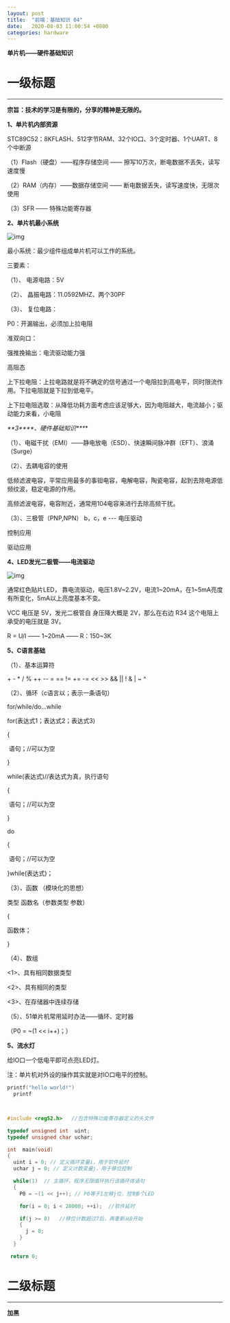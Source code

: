 ```yaml
---
layout: post
title:  "前端：基础知识 04"
date:   2020-08-03 11:00:54 +0800
categories: hardware
---
```


**单片机——硬件基础知识**
# 一级标题
---

**宗旨：技术的学习是有限的，分享的精神是无限的。**

**1、单片机内部资源**

STC89C52：8KFLASH、512字节RAM、32个IO口、3个定时器、1个UART、8个中断源

（1）Flash（硬盘）——程序存储空间 —— 擦写10万次，断电数据不丢失，读写速度慢

（2）RAM（内存）——数据存储空间 —— 断电数据丢失，读写速度快，无限次使用

（3）SFR —— 特殊功能寄存器



**2、单片机最小系统**

![img](https://img-blog.csdn.net/20160304112618810?watermark/2/text/aHR0cDovL2Jsb2cuY3Nkbi5uZXQv/font/5a6L5L2T/fontsize/400/fill/I0JBQkFCMA==/dissolve/70/gravity/Center)



最小系统：最少组件组成单片机可以工作的系统。

三要素：

（1）、 电源电路：5V

（2）、 晶振电路：11.0592MHZ、两个30PF

（3）、 复位电路：

P0：开漏输出，必须加上拉电阻

准双向口：

强推挽输出：电流驱动能力强

高阻态

上下拉电阻：上拉电路就是将不确定的信号通过一个电阻拉到高电平，同时限流作用。下拉电阻就是下拉到低电平。

上下拉电阻选取：从降低功耗方面考虑应该足够大，因为电阻越大，电流越小；驱动能力来看，小电阻



***\**\*3\*\*\*\*、硬件基础知识\*\**\***

（1）、电磁干扰（EMI）——静电放电（ESD）、快速瞬间脉冲群（EFT）、浪涌（Surge）

（2）、去耦电容的使用

低频滤波电容，平常应用最多的事钽电容，电解电容，陶瓷电容，起到去除电源低频纹波，稳定电源的作用。

高频滤波电容，电容附近，通常用104电容来进行去除高频干扰。

（3）、三极管（PNP,NPN） b，c，e  --- 电压驱动

  控制应用

  驱动应用



**4、LED发光二极管——电流驱动**

![img](https://img-blog.csdn.net/20160304112600808?watermark/2/text/aHR0cDovL2Jsb2cuY3Nkbi5uZXQv/font/5a6L5L2T/fontsize/400/fill/I0JBQkFCMA==/dissolve/70/gravity/Center)



通常红色贴片LED， 靠电流驱动，电压1.8V~2.2V，电流1~20mA，在1~5mA亮度有所变化，5mA以上亮度基本不变。



VCC 电压是 5V，发光二极管自
身压降大概是 2V，那么在右边 R34 这个电阻上承受的电压就是 3V。

R = U/I  —— 1~20mA —— R：150~3K



**5、C语言基础**

（1）、基本运算符

\+ -  *  /  %  ++  --   =  ==  !=  +=  -=  <<  >>  &&  ||  !  &  |  ~  ^

（2）、循环（c语言以；表示一条语句）

for/while/do...while

for(表达式1；表达式2；表达式3)

{

​    语句；//可以为空

}

while(表达式)//表达式为真，执行语句

{

​    语句；//可以为空

}

do

{

​    语句；//可以为空



}while(表达式)；

（3）、函数 （模块化的思想）

类型  函数名（参数类型 参数）

{

  函数体；

}

（4）、数组

   <1>、具有相同数据类型

   <2>、具有相同的类型

   <3>、在存储器中连续存储

（5）、51单片机常用延时办法——循环、定时器

（P0 = ~(1 << i++)；）



**5、流水灯**

给IO口一个低电平即可点亮LED灯。

注：单片机对外设的操作其实就是对IO口电平的控制。


```C
printf("hello world!")
  printf




```


```cpp
#include <reg52.h>   //包含特殊功能寄存器定义的头文件

typedef unsigned int  uint;
typedef unsigned char uchar;

int  main(void)
{
  uint i = 0; // 定义循环变量i，用于软件延时
  uchar j = 0; // 定义计数变量j，用于移位控制

  while(1)  // 主循环，程序无限循环执行该循环体语句
  {
    P0 = ~(1 << j++); // P0等于1左移j位，控制8个LED

    for(i = 0; i < 20000; ++i);  //软件延时

    if(j >= 8)   //移位计数超过7后，再重新从0开始
    {
      j = 0;
    }
  }

 return 0;

```



# 二级标题

---

**加黑**
